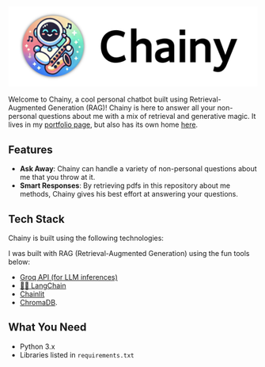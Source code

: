 


![Chainy Logo](public/logo_light.png)

Welcome to Chainy, a cool personal chatbot built using Retrieval-Augmented Generation (RAG)! Chainy is here to answer all your non-personal questions about me with a mix of retrieval and generative magic. It lives in my [portfolio page](https://timleow.netlify.app/), but also has its own home [here](test.com).

## Features

- **Ask Away**: Chainy can handle a variety of non-personal questions about me that you throw at it.
- **Smart Responses**: By retrieving pdfs in this repository about me methods, Chainy gives his best effort at answering your questions.

## Tech Stack

Chainy is built using the following technologies:

I was built with RAG (Retrieval-Augmented Generation) using the fun tools below:

- [Groq API (for LLM inferences)](https://groq.com)
-  [🦜🔗 LangChain](https://langchain.com)
- [Chainlit](https://chainlit.io)
- [ChromaDB](https://chroma.io).



## What You Need

- Python 3.x
- Libraries listed in `requirements.txt`

